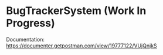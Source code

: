 # BugTrackerSystem (Work In Progress)

Documentation:
https://documenter.getpostman.com/view/19777122/VUjQnjkS
